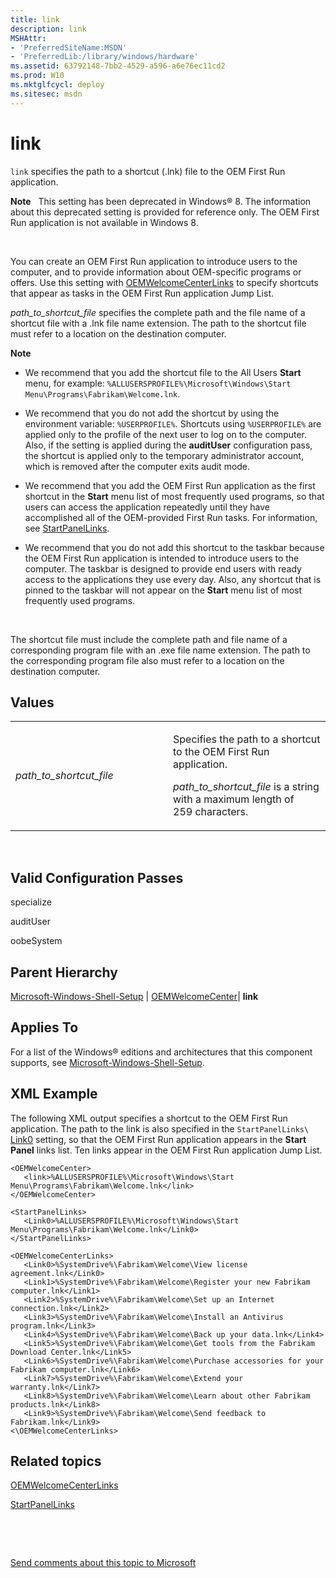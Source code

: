 ```yaml
---
title: link
description: link
MSHAttr:
- 'PreferredSiteName:MSDN'
- 'PreferredLib:/library/windows/hardware'
ms.assetid: 63792148-7bb2-4529-a596-a6e76ec11cd2
ms.prod: W10
ms.mktglfcycl: deploy
ms.sitesec: msdn
---
```


# link


`link` specifies the path to a shortcut (.lnk) file to the OEM First Run application.

**Note**  
This setting has been deprecated in Windows® 8. The information about this deprecated setting is provided for reference only. The OEM First Run application is not available in Windows 8.

 

You can create an OEM First Run application to introduce users to the computer, and to provide information about OEM-specific programs or offers. Use this setting with [OEMWelcomeCenterLinks](microsoft-windows-shell-setupoemwelcomecenterlinks.md) to specify shortcuts that appear as tasks in the OEM First Run application Jump List.

*path\_to\_shortcut\_file* specifies the complete path and the file name of a shortcut file with a .lnk file name extension. The path to the shortcut file must refer to a location on the destination computer.

**Note**  
-   We recommend that you add the shortcut file to the All Users **Start** menu, for example: `%ALLUSERSPROFILE%\Microsoft\Windows\Start Menu\Programs\Fabrikam\Welcome.lnk`.

-   We recommend that you do not add the shortcut by using the environment variable: `%USERPROFILE%`. Shortcuts using `%USERPROFILE%` are applied only to the profile of the next user to log on to the computer. Also, if the setting is applied during the **auditUser** configuration pass, the shortcut is applied only to the temporary administrator account, which is removed after the computer exits audit mode.

-   We recommend that you add the OEM First Run application as the first shortcut in the **Start** menu list of most frequently used programs, so that users can access the application repeatedly until they have accomplished all of the OEM-provided First Run tasks. For information, see [StartPanelLinks](microsoft-windows-shell-setupstartpanellinks.md).

-   We recommend that you do not add this shortcut to the taskbar because the OEM First Run application is intended to introduce users to the computer. The taskbar is designed to provide end users with ready access to the applications they use every day. Also, any shortcut that is pinned to the taskbar will not appear on the **Start** menu list of most frequently used programs.

 

The shortcut file must include the complete path and file name of a corresponding program file with an .exe file name extension. The path to the corresponding program file also must refer to a location on the destination computer.

## Values


<table>
<colgroup>
<col width="50%" />
<col width="50%" />
</colgroup>
<tbody>
<tr class="odd">
<td><p><em>path_to_shortcut_file</em></p></td>
<td><p>Specifies the path to a shortcut to the OEM First Run application.</p>
<p><em>path_to_shortcut_file</em> is a string with a maximum length of 259 characters.</p></td>
</tr>
</tbody>
</table>

 

## Valid Configuration Passes


specialize

auditUser

oobeSystem

## Parent Hierarchy


[Microsoft-Windows-Shell-Setup](microsoft-windows-shell-setup-win7-microsoft-windows-shell-setup.md) | [OEMWelcomeCenter](microsoft-windows-shell-setupoemwelcomecenter.md)| **link**

## Applies To


For a list of the Windows® editions and architectures that this component supports, see [Microsoft-Windows-Shell-Setup](microsoft-windows-shell-setup-win7-microsoft-windows-shell-setup.md).

## XML Example


The following XML output specifies a shortcut to the OEM First Run application. The path to the link is also specified in the `StartPanelLinks\ `[Link0](microsoft-windows-shell-setupstartpanellinkslink0.md) setting, so that the OEM First Run application appears in the **Start Panel** links list. Ten links appear in the OEM First Run application Jump List.

``` syntax
<OEMWelcomeCenter>
   <link>%ALLUSERSPROFILE%\Microsoft\Windows\Start Menu\Programs\Fabrikam\Welcome.lnk</link>
</OEMWelcomeCenter>

<StartPanelLinks>
   <Link0>%ALLUSERSPROFILE%\Microsoft\Windows\Start Menu\Programs\Fabrikam\Welcome.lnk</Link0>
</StartPanelLinks>

<OEMWelcomeCenterLinks>
   <Link0>%SystemDrive%\Fabrikam\Welcome\View license agreement.lnk</Link0>
   <Link1>%SystemDrive%\Fabrikam\Welcome\Register your new Fabrikam computer.lnk</Link1>
   <Link2>%SystemDrive%\Fabrikam\Welcome\Set up an Internet connection.lnk</Link2>
   <Link3>%SystemDrive%\Fabrikam\Welcome\Install an Antivirus program.lnk</Link3>
   <Link4>%SystemDrive%\Fabrikam\Welcome\Back up your data.lnk</Link4>
   <Link5>%SystemDrive%\Fabrikam\Welcome\Get tools from the Fabrikam Download Center.lnk</Link5>
   <Link6>%SystemDrive%\Fabrikam\Welcome\Purchase accessories for your Fabrikam computer.lnk</Link6>
   <Link7>%SystemDrive%\Fabrikam\Welcome\Extend your warranty.lnk</Link7>
   <Link8>%SystemDrive%\Fabrikam\Welcome\Learn about other Fabrikam products.lnk</Link8>
   <Link9>%SystemDrive%\Fabrikam\Welcome\Send feedback to Fabrikam.lnk</Link9>
<\OEMWelcomeCenterLinks>
```

## Related topics


[OEMWelcomeCenterLinks](microsoft-windows-shell-setupoemwelcomecenterlinks.md)

[StartPanelLinks](microsoft-windows-shell-setupstartpanellinks.md)

 

 

[Send comments about this topic to Microsoft](mailto:wsddocfb@microsoft.com?subject=Documentation%20feedback%20%5Bp_unattend\p_unattend%5D:%20link%20%20RELEASE:%20%2810/3/2016%29&body=%0A%0APRIVACY%20STATEMENT%0A%0AWe%20use%20your%20feedback%20to%20improve%20the%20documentation.%20We%20don't%20use%20your%20email%20address%20for%20any%20other%20purpose,%20and%20we'll%20remove%20your%20email%20address%20from%20our%20system%20after%20the%20issue%20that%20you're%20reporting%20is%20fixed.%20While%20we're%20working%20to%20fix%20this%20issue,%20we%20might%20send%20you%20an%20email%20message%20to%20ask%20for%20more%20info.%20Later,%20we%20might%20also%20send%20you%20an%20email%20message%20to%20let%20you%20know%20that%20we've%20addressed%20your%20feedback.%0A%0AFor%20more%20info%20about%20Microsoft's%20privacy%20policy,%20see%20http://privacy.microsoft.com/default.aspx. "Send comments about this topic to Microsoft")





